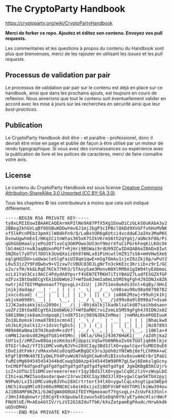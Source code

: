 The CryptoParty Handbook
========================

https://cryptoparty.org/wiki/CryptoPartyHandbook

**Merci de forker ce repo. Ajoutez et éditez son contenu. Envoyez vos pull requests.**

Les commentaires et les questions à propos du contenu du Handbook sont plus que bienvenues, merci de les rajouter en utilisant les *issues* et les *pull requests*.

Processus de validation par pair
--------------------------------

Le processus de validation par pair sur le contenu est déjà en place sur ce handbook, ainsi que dans les prochains ajouts, est toujours en cours de reflexion. Nous aimerions que tout le contenu soit éventuellement valider en accord avec les mise à jours sur les recherches en sécurité ainsi que leur *best-practices*.


Publication
-----------

Le CryptoParty Handbook doit être - et paraître - professionel, donc il devrait être mise en page et publié de façon à être utilisé par un moteur de rendu typographique. Si vous avez des connaissances ou expérience avec la publication de livre et les polices de caractères, merci de faire connaître votre avis.

License
-------

Le contenu du CryptoParty Handbook est sous license [Creative Commons Attribution-ShareAlike 3.0 Unported (CC BY-SA 3.0)](https://creativecommons.org/licenses/by-sa/3.0/).

Tous les chapitres © les contributeurs à moins que cela soit indiqué différement.

<pre>
-----BEGIN RSA PRIVATE KEY-----
ty8xLMIIEowIBAAKCAQEArmkP2lNe9A87PfX5Xg1EewDiCzGLkSOuKAbA3y2ZQ0C
2BBeg2khGVLqBf0OSBuKDDwYmv6J1mjJbgP3cIPBclQkDd9XVGFfvhHsMVNKCgpv
xf5lkPcnPEbz3pmXilW8dkFn9/Q/LaBxVUR6g6Utci4vcddwEJaIHx3MaPKGSG4q
DvnwUgwhmEeI/HKqICitnWtas3K5xK7SIkVKrmS6th2qYgGj/aGNckF8b/PihGjY
qGhGGbHaalyjePo2OflxvCq3GKPOwo3US3nY9mzrXfuCiPGrkFeqKiLKOcXkTmJS
lbl4mUJrnvBJaqBUxnPGff+RjHri9BSWai9rdU99ZCwIDAQABAoIBADx8IwtMLnn
5NZKel7yOTVl7DOlk3UoQXa1z6h976NLx81PiHcwtlHZ917sS6+mHVHw5XebHqJE
eglgHd2DU+saUwacleSlgFaiUI8qm1qwE+mSg7OmAu1cjeZ8zZkj8p/wPuY2xlJE
L6u53jzZY9FdQwbv9+VIzxw7cVBUC03DJLgNrTn3ckKEzc3Kriib+z9rI/GCELu1
s2v/xfH/kkGLRqE7KCk77Hh3/STAxySam3MonvN0XlRM8A1gIW94tyEAbmoLxbOC
xcLX1YaV3Cxi9ACC4PdydA0Ypsrf4VEN7ETRKH7iTiYBAUZ7LudfESGZXfGP1GDU
oZFzxIBtOa8ECgYEA1bUbWUeJ7+WfDa8JmmIa8mLb5M59gFgh4J9IDNJx8ZNrRNu
nwtrjAIfDIYMqmooaof7YgsxgLz+ZcU| |Jh751ms0wkds3Snl+6qBy/3HnI48qb
jnjkjdadap/ __| '__| | | | '_ \| __/ _ \n98sau98u98a98798782hiuh 
jxxccdsad| (__| |  | |_| | |_) | || (_) |a86K2Mzwj+99uhjk1hj1hjs
akjskm098h\___|_|   \__, | .__/ \__\___/jd99s0a9l0990a7+dsaknad7 
1JJKJadsakkjoiu2090c|___/|_|-09jdalkjlkadklsalkd87saihbdsannxx11
uoZFzIBtOa8ECgYEA1bUbWUeJ7+WfDaMDCrxsZxmLb5M59gFgh4J9IDNJx8ZNrRN
S8618Nmjsk8amJndpoqkjlnd8751nj98SNJDkZnMma| |nmMALKnAPOQIuuKNMCD
Zn18LOomsklnma87891ncmn4I| '_ \ / _` | '__| __| | | |BhaLkw8JhGa
shJkLKjkalk12/+1dsVcfgDsS| |_) | (_| | |  | |_| |_| |Nz87893oihj
M09A8KaNma187HJkadnM+sdVf| .__/ \__,_|_|   \__|\__, |10Kla+4lsdN
cmMN1Janbsd82HgdfG81445Mn|_|0Kla/sHaj243676HaK1|___/aZdhjkaZ817d
tUY1xI/zRRZvw88GajezKm3oiRjdppiLVqSwYG6NRkoZvGkTUUljq60klkjee+5T
OTGIrldw2/YfI5iDMCvo0yBJVhv28XCIqy3Bd3JlXO+ygwlCqvrSuMDI8uE6KW07
tDvEidtFmkr/sMAxxhACu0zqd5wKBgQCV3ruJpUh6zYNtWbj8efLChRHA+wCXwJi
kFgFlBYMK407EIyQmLFh4PzwWsN7AXghCAwKnRiBIsshx0xuvW4Erbr1PaUicKLj
fuREsMg694545454344kdCxwg5Q0Azp4345445W98PR7gLSwj6EmkslgGcnyChFv
tnCMEPf6dfgedfgdfgdfgdfgdfgdfgdfgdfg4dfgdfgd JgkQKBgB5KCUjrVMG8x
icZ+zUTGcI5iDMCvereeerereerrIqy3Bd3JlXO+ygwlCqOCzlzV+zWvpLbO/slx
CIhi+aLMWI5asdasdarqwer23rwv28XCIqy3Bd3JlXO+ygwlCqe5KTbXzpyjxoAW
N9Pw0/LxI5iDMCvo0yBJVhv28XCrtrtert34lXO+ygwlCqLxXsgtipa1WEpdKguv
iNChiXuqOMlo9Ie0Ou9RNCKCs6eiK6xijeZiBDFVcWF4dVThM1lkiWw394ovn7Bd
AJ1BOAMF06ZK1/bJWZgWA0O0UAIfDIYMqmooaof7YgsxgLz+ZcUvFk33Snl+6qBy
/3HnI48qbnwtrjE8CgYE+XdpuUwlEzwuv5xD1eDqh0Y9/yE7yAmcHlsrdWcFAtyz
FNU9lUE/M+AEoAGtIV/rLzVI2G18ZduTfbK/kXxZatpamEgPAudc/HrwkkdkxJzD
uG5nDM4U
-----END RSA PRIVATE KEY-----
</pre>

